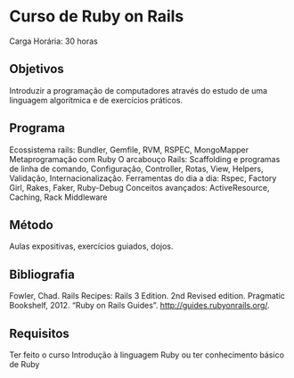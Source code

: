 Curso de Ruby on Rails
======================

  	
Carga Horária: 30 horas

Objetivos
------------

Introduzir a programação de computadores através do estudo de uma linguagem algorítmica e de exercícios práticos.
 
Programa
--------

Ecossistema rails: Bundler, Gemfile, RVM, RSPEC, MongoMapper
Metaprogramação com Ruby
O arcabouço Rails: Scaffolding e programas de linha de comando, Configuração, Controller, Rotas, View, Helpers, Validação, Internacionalização.
Ferramentas do dia a dia: Rspec, Factory Girl, Rakes, Faker, Ruby-Debug
Conceitos avançados: ActiveResource, Caching, Rack Middleware
 
Método
-------

Aulas expositivas, exercícios guiados, dojos.
      	
Bibliografia
------------

Fowler, Chad. Rails Recipes: Rails 3 Edition. 2nd Revised edition. Pragmatic Bookshelf, 2012.
“Ruby on Rails Guides”. http://guides.rubyonrails.org/.


Requisitos
-------------

Ter feito o curso Introdução à linguagem Ruby ou ter conhecimento básico de Ruby


